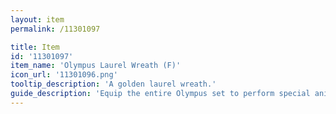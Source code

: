 ```yaml
---
layout: item
permalink: /11301097

title: Item
id: '11301097'
item_name: 'Olympus Laurel Wreath (F)'
icon_url: '11301096.png'
tooltip_description: 'A golden laurel wreath.'
guide_description: 'Equip the entire Olympus set to perform special animations.'
---
```

